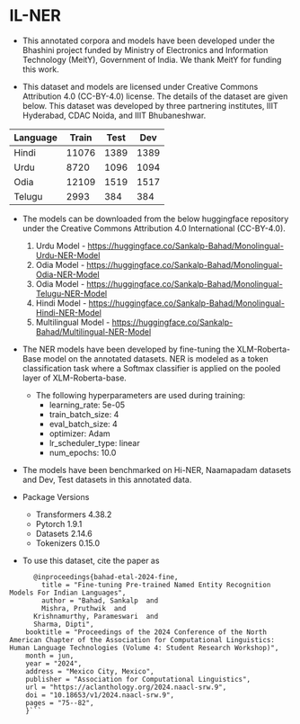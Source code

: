 # IL-NER

- This annotated corpora and models have been developed under the Bhashini project funded by Ministry of Electronics and Information Technology (MeitY), Government of India. We thank MeitY for funding this work. 

- This dataset and models are licensed under Creative Commons Attribution 4.0 (CC-BY-4.0) license. The details of the dataset are given below. This dataset was developed by three partnering institutes, IIIT Hyderabad, CDAC Noida, and IIIT Bhubaneshwar. 

| Language | Train | Test | Dev |
|----------|-------|------|-----|
| Hindi    | 11076 | 1389 | 1389|
| Urdu     | 8720  | 1096 | 1094|
| Odia     | 12109 | 1519 | 1517|
| Telugu   | 2993  | 384  | 384 |
- The models can be downloaded from the below huggingface repository under the Creative Commons Attribution 4.0 International (CC-BY-4.0). 
  1. Urdu Model - https://huggingface.co/Sankalp-Bahad/Monolingual-Urdu-NER-Model
  2. Odia Model - https://huggingface.co/Sankalp-Bahad/Monolingual-Odia-NER-Model
  3. Odia Model - https://huggingface.co/Sankalp-Bahad/Monolingual-Telugu-NER-Model
  4. Hindi Model - https://huggingface.co/Sankalp-Bahad/Monolingual-Hindi-NER-Model
  5. Multilingual Model - https://huggingface.co/Sankalp-Bahad/Multilingual-NER-Model
- The NER models have been developed by fine-tuning the XLM-Roberta-Base model on the annotated datasets. NER is modeled as a token classification task where a Softmax classifier is applied on the pooled layer of XLM-Roberta-base.
  - The following hyperparameters are used during training:
      * learning_rate: 5e-05
      * train_batch_size: 4
      * eval_batch_size: 4
      * optimizer: Adam
      * lr_scheduler_type: linear
      * num_epochs: 10.0

- The models have been benchmarked on Hi-NER, Naamapadam datasets and Dev, Test datasets in this annotated data.

- Package Versions

    * Transformers 4.38.2
    * Pytorch 1.9.1
    * Datasets 2.14.6
    * Tokenizers 0.15.0

- To use this dataset, cite the paper as
```
      @inproceedings{bahad-etal-2024-fine,
    	title = "Fine-tuning Pre-trained Named Entity Recognition Models For Indian Languages",
    	author = "Bahad, Sankalp  and 
    	Mishra, Pruthwik  and
      Krishnamurthy, Parameswari  and
      Sharma, Dipti",
    booktitle = "Proceedings of the 2024 Conference of the North American Chapter of the Association for Computational Linguistics: Human Language Technologies (Volume 4: Student Research Workshop)",
    month = jun,
    year = "2024",
    address = "Mexico City, Mexico",
    publisher = "Association for Computational Linguistics",
    url = "https://aclanthology.org/2024.naacl-srw.9",
    doi = "10.18653/v1/2024.naacl-srw.9",
    pages = "75--82",
    }```
